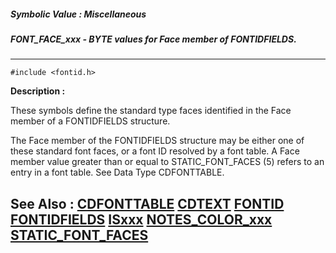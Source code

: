 ##### Symbolic Value : Miscellaneous
##### FONT_FACE_xxx - BYTE values for Face member of FONTIDFIELDS.
---
```
#include <fontid.h>
```
**Description :**

These symbols define the standard type faces identified in the Face member of a 
FONTIDFIELDS structure.

The Face member of the FONTIDFIELDS structure may be either one of these 
standard font faces, or a font ID resolved by a font table.  A Face member 
value greater than or equal to STATIC_FONT_FACES (5) refers to an entry in a 
font table. See Data Type CDFONTTABLE.

**See Also :**
[CDFONTTABLE](/reference/Data/CDFONTTABLE)
[CDTEXT](/reference/Data/CDTEXT)
[FONTID](/reference/Data/FONTID)
[FONTIDFIELDS](/reference/Data/FONTIDFIELDS)
[ISxxx](/reference/Symb/ISxxx)
[NOTES_COLOR_xxx](/reference/Symb/NOTES_COLOR_xxx)
[STATIC_FONT_FACES](/reference/Symb/STATIC_FONT_FACES)
---
